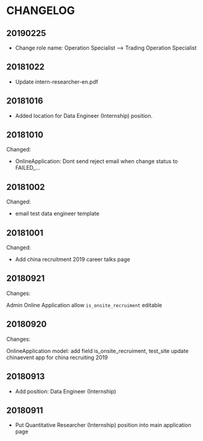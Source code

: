 # CHANGELOG

## 20190225

- Change role name: Operation Specialist --> Trading Operation Specialist

## 20181022

- Update intern-researcher-en.pdf

## 20181016

- Added location for Data Engineer (Internship) position.

## 20181010

Changed:

- OnlineApplication: Dont send reject email when change status to FAILED_...

## 20181002

Changed:

- email test data engineer template


## 20181001

Changed:

- Add china recruitment 2019 career talks page

## 20180921

Changes:

Admin Online Application allow `is_onsite_recruiment` editable


## 20180920

Changes:

OnlineApplication model: add field is_onsite_recruiment, test_site
update chinaevent app for china recruiting 2019

## 20180913

- Add position: Data Engineer (Internship)

## 20180911

- Put Quantitative Researcher (Internship) position into main application page

